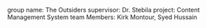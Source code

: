 group name: The Outsiders
supervisor: Dr. Stebila
project: Content Management System
team Members: Kirk Montour, Syed Hussain
